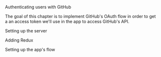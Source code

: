 Authenticating users with GitHub

The goal of this chapter is to implement GitHub's OAuth flow in order to get a an access token we'll use in the app to access GitHub's API.



Setting up the server



Adding Redux



Setting up the app's flow

